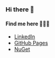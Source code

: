 ### Hi there 👋

#### Find me here 🙆🏻‍♂️
- [LinkedIn](https://www.linkedin.com/in/stefanoanelli/)
- [GitHub Pages](https://sanelli.github.io)
- [NuGet](https://www.nuget.org/profiles/sanelli)

